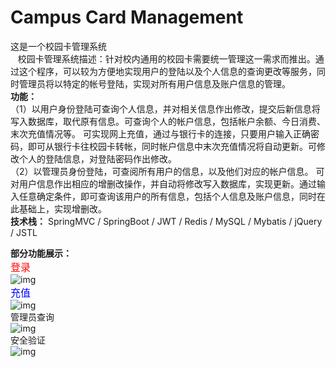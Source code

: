 # Campus Card Management
 这是一个校园卡管理系统 <br/>
 &nbsp;&nbsp;&nbsp;校园卡管理系统描述：针对校内通用的校园卡需要统一管理这一需求而推出。通过这个程序，可以较为方便地实现用户的登陆以及个人信息的查询更改等服务，同时管理员将以特定的帐号登陆，实现对所有用户信息及账户信息的管理。
  <br/>
  **功能：**
  <br/>
（1）以用户身份登陆可查询个人信息，并对相关信息作出修改，提交后新信息将写入数据库，取代原有信息。可查询个人的帐户信息，包括帐户余额、今日消费、末次充值情况等。
     可实现网上充值，通过与银行卡的连接，只要用户输入正确密码，即可从银行卡往校园卡转帐，同时帐户信息中末次充值情况将自动更新。可修改个人的登陆信息，对登陆密码作出修改。
  <br/>
（2）以管理员身份登陆，可查阅所有用户的信息，以及他们对应的帐户信息。
     可对用户信息作出相应的增删改操作，并自动将修改写入数据库，实现更新。通过输入任意确定条件，即可查询该用户的所有信息，包括个人信息及账户信息，同时在此基础上，实现增删改。
       <br/>
**技术栈：**
SpringMVC / SpringBoot / JWT / Redis / MySQL / Mybatis / jQuery / JSTL

**部分功能展示：**
 <br/><font size="3" color="red">登录</font> <br/>
![img](https://github.com/tolfinn/campus_card_management/blob/master/img%2Flogin.png)
 <br/><font size="3" color="blue">充值</font><br/>
 ![img](https://github.com/tolfinn/campus_card_management/blob/master/img%2Frecharge.png)
 <br/>管理员查询<br/>
 ![img](https://github.com/tolfinn/campus_card_management/blob/master/img%2Fsearch.png)
 <br/>安全验证<br/>
 ![img](https://github.com/tolfinn/campus_card_management/blob/master/img/safe_verify.png)
